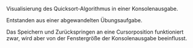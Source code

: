 Visualisierung des Quicksort-Algorithmus in einer Konsolenausgabe.

Entstanden aus einer abgewandelten Übungsaufgabe.

Das Speichern und Zurückspringen an eine Cursorposition funktioniert zwar, wird aber von der Fenstergröße der Konsolenausgabe beeinflusst.